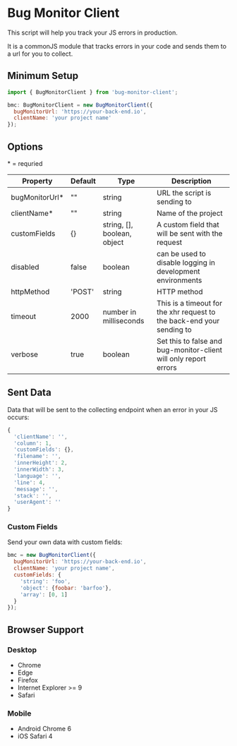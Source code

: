 # Bug Monitor Client

This script will help you track your JS errors in production. 

It is a commonJS module that tracks errors in your code and sends them to a url for you to collect.

## Minimum Setup

```javascript
import { BugMonitorClient } from 'bug-monitor-client';

bmc: BugMonitorClient = new BugMonitorClient({
  bugMonitorUrl: 'https://your-back-end.io',
  clientName: 'your project name'
});
```

## Options

\* = requried

| Property  | Default | Type | Description |
| -------- | -------- | ---- | ----------- |
| bugMonitorUrl* | "" | string | URL the script is sending to |
| clientName* | "" | string | Name of the project |
| customFields  | {} | string, [], boolean, object | A custom field that will be sent with the request |
| disabled | false | boolean | can be used to disable logging in development environments  |
| httpMethod | 'POST' | string | HTTP method |
| timeout | 2000 | number in milliseconds | This is a timeout for the xhr request to the back-end your sending to |
| verbose | true | boolean | Set this to false and bug-monitor-client will only report errors |

## Sent Data

Data that will be sent to the collecting endpoint when an error in your JS occurs:

```javascript
{
  'clientName': '',
  'column': 1,
  'customFields': {},
  'filename': '',
  'innerHeight': 2,
  'innerWidth': 3,
  'language': '',
  'line': 4,
  'message': '',
  'stack': '',
  'userAgent': ''
}
```

### Custom Fields

Send your own data with custom fields:

```javascript
bmc = new BugMonitorClient({
  bugMonitorUrl: 'https://your-back-end.io',
  clientName: 'your project name',
  customFields: {
    'string': 'foo',
    'object': {foobar: 'barfoo'},
    'array': [0, 1]
  }
});
```

## Browser Support

### Desktop

* Chrome
* Edge
* Firefox
* Internet Explorer >= 9
* Safari

### Mobile

* Android Chrome 6
* iOS Safari 4
